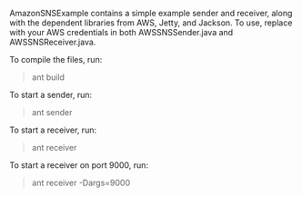 AmazonSNSExample contains a simple example sender and receiver, along with the dependent libraries from AWS, Jetty, and Jackson. To use, replace with your AWS credentials in both AWSSNSSender.java and AWSSNSReceiver.java.

To compile the files, run:

   > ant build

To start a sender, run:

   > ant sender

To start a receiver, run:

   > ant receiver

To start a receiver on port 9000, run:

   > ant receiver -Dargs=9000
